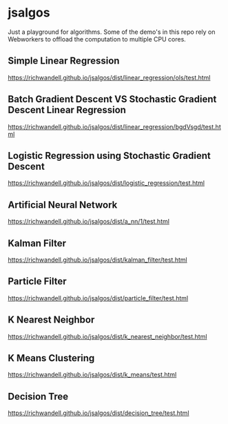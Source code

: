 # jsalgos
Just a playground for algorithms. 
Some of the demo's in this repo rely on Webworkers to offload the computation to multiple 
 CPU cores.

## Simple Linear Regression
https://richwandell.github.io/jsalgos/dist/linear_regression/ols/test.html

## Batch Gradient Descent VS Stochastic Gradient Descent Linear Regression
https://richwandell.github.io/jsalgos/dist/linear_regression/bgdVsgd/test.html

## Logistic Regression using Stochastic Gradient Descent
https://richwandell.github.io/jsalgos/dist/logistic_regression/test.html

## Artificial Neural Network
https://richwandell.github.io/jsalgos/dist/a_nn/1/test.html

## Kalman Filter
https://richwandell.github.io/jsalgos/dist/kalman_filter/test.html

## Particle Filter
https://richwandell.github.io/jsalgos/dist/particle_filter/test.html

## K Nearest Neighbor
https://richwandell.github.io/jsalgos/dist/k_nearest_neighbor/test.html

## K Means Clustering
https://richwandell.github.io/jsalgos/dist/k_means/test.html

## Decision Tree
https://richwandell.github.io/jsalgos/dist/decision_tree/test.html

